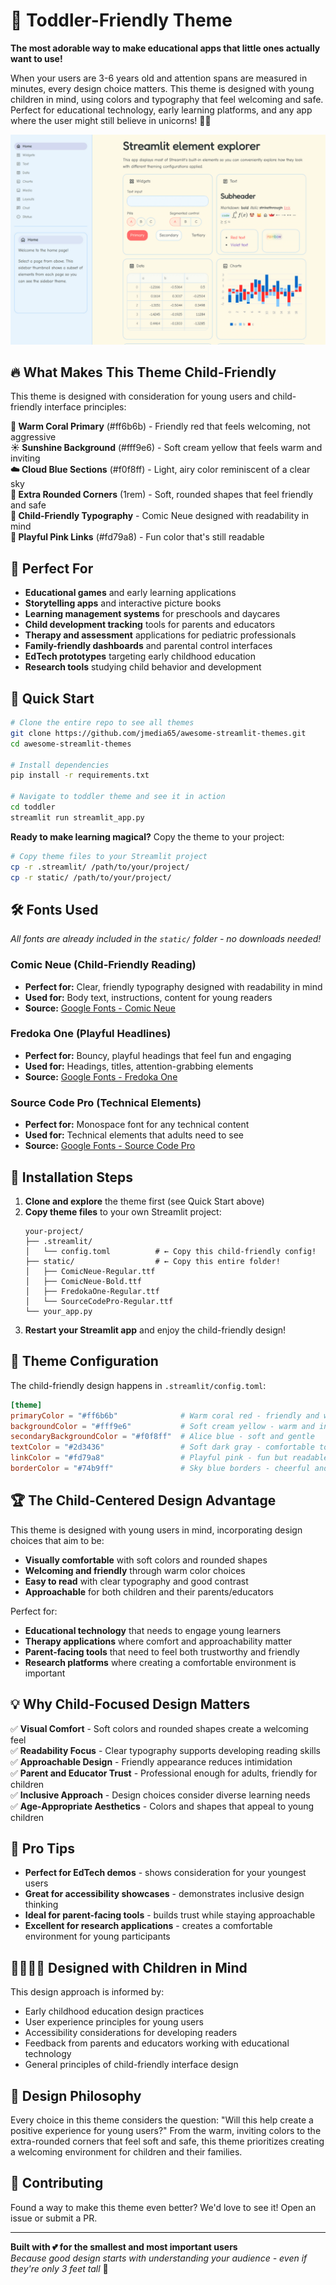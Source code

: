# 🧸 Toddler-Friendly Theme

**The most adorable way to make educational apps that little ones actually want to use!**

When your users are 3-6 years old and attention spans are measured in minutes, every design choice matters. This theme is designed with young children in mind, using colors and typography that feel welcoming and safe. Perfect for educational technology, early learning platforms, and any app where the user might still believe in unicorns! 🌈✨

![Toddler-Friendly Theme](toddler.png)

## 🔥 What Makes This Theme Child-Friendly

This theme is designed with consideration for young users and child-friendly interface principles:

**🍑 Warm Coral Primary** (#ff6b6b) - Friendly red that feels welcoming, not aggressive  
**☀️ Sunshine Background** (#fff9e6) - Soft cream yellow that feels warm and inviting  
**☁️ Cloud Blue Sections** (#f0f8ff) - Light, airy color reminiscent of a clear sky  
**🎈 Extra Rounded Corners** (1rem) - Soft, rounded shapes that feel friendly and safe  
**👶 Child-Friendly Typography** - Comic Neue designed with readability in mind  
**🎪 Playful Pink Links** (#fd79a8) - Fun color that's still readable

## 🎯 Perfect For

- **Educational games** and early learning applications
- **Storytelling apps** and interactive picture books
- **Learning management systems** for preschools and daycares
- **Child development tracking** tools for parents and educators
- **Therapy and assessment** applications for pediatric professionals
- **Family-friendly dashboards** and parental control interfaces
- **EdTech prototypes** targeting early childhood education
- **Research tools** studying child behavior and development

## 🚀 Quick Start

```bash
# Clone the entire repo to see all themes
git clone https://github.com/jmedia65/awesome-streamlit-themes.git
cd awesome-streamlit-themes

# Install dependencies
pip install -r requirements.txt

# Navigate to toddler theme and see it in action
cd toddler
streamlit run streamlit_app.py
```

**Ready to make learning magical?** Copy the theme to your project:

```bash
# Copy theme files to your Streamlit project
cp -r .streamlit/ /path/to/your/project/
cp -r static/ /path/to/your/project/
```

## 🛠️ Fonts Used

_All fonts are already included in the `static/` folder - no downloads needed!_

### Comic Neue (Child-Friendly Reading)

- **Perfect for:** Clear, friendly typography designed with readability in mind
- **Used for:** Body text, instructions, content for young readers
- **Source:** [Google Fonts - Comic Neue](https://fonts.google.com/specimen/Comic+Neue)

### Fredoka One (Playful Headlines)

- **Perfect for:** Bouncy, playful headings that feel fun and engaging
- **Used for:** Headings, titles, attention-grabbing elements
- **Source:** [Google Fonts - Fredoka One](https://fonts.google.com/specimen/Fredoka+One)

### Source Code Pro (Technical Elements)

- **Perfect for:** Monospace font for any technical content
- **Used for:** Technical elements that adults need to see
- **Source:** [Google Fonts - Source Code Pro](https://fonts.google.com/specimen/Source+Code+Pro)

## 📁 Installation Steps

1. **Clone and explore** the theme first (see Quick Start above)
2. **Copy theme files** to your own Streamlit project:
   ```
   your-project/
   ├── .streamlit/
   │   └── config.toml          # ← Copy this child-friendly config!
   ├── static/                  # ← Copy this entire folder!
   │   ├── ComicNeue-Regular.ttf
   │   ├── ComicNeue-Bold.ttf
   │   ├── FredokaOne-Regular.ttf
   │   └── SourceCodePro-Regular.ttf
   └── your_app.py
   ```
3. **Restart your Streamlit app** and enjoy the child-friendly design!

## 🎨 Theme Configuration

The child-friendly design happens in `.streamlit/config.toml`:

```toml
[theme]
primaryColor = "#ff6b6b"              # Warm coral red - friendly and welcoming
backgroundColor = "#fff9e6"           # Soft cream yellow - warm and inviting
secondaryBackgroundColor = "#f0f8ff"  # Alice blue - soft and gentle
textColor = "#2d3436"                 # Soft dark gray - comfortable to read
linkColor = "#fd79a8"                 # Playful pink - fun but readable
borderColor = "#74b9ff"               # Sky blue borders - cheerful and bright
```

## 🏆 The Child-Centered Design Advantage

This theme is designed with young users in mind, incorporating design choices that aim to be:

- **Visually comfortable** with soft colors and rounded shapes
- **Welcoming and friendly** through warm color choices
- **Easy to read** with clear typography and good contrast
- **Approachable** for both children and their parents/educators

Perfect for:

- **Educational technology** that needs to engage young learners
- **Therapy applications** where comfort and approachability matter
- **Parent-facing tools** that need to feel both trustworthy and friendly
- **Research platforms** where creating a comfortable environment is important

## 💡 Why Child-Focused Design Matters

✅ **Visual Comfort** - Soft colors and rounded shapes create a welcoming feel  
✅ **Readability Focus** - Clear typography supports developing reading skills  
✅ **Approachable Design** - Friendly appearance reduces intimidation  
✅ **Parent and Educator Trust** - Professional enough for adults, friendly for children  
✅ **Inclusive Approach** - Design choices consider diverse learning needs  
✅ **Age-Appropriate Aesthetics** - Colors and shapes that appeal to young children

## 🎯 Pro Tips

- **Perfect for EdTech demos** - shows consideration for your youngest users
- **Great for accessibility showcases** - demonstrates inclusive design thinking
- **Ideal for parent-facing tools** - builds trust while staying approachable
- **Excellent for research applications** - creates a comfortable environment for young participants

## 👨‍👩‍👧‍👦 Designed with Children in Mind

This design approach is informed by:

- Early childhood education design practices
- User experience principles for young users
- Accessibility considerations for developing readers
- Feedback from parents and educators working with educational technology
- General principles of child-friendly interface design

## 🎈 Design Philosophy

Every choice in this theme considers the question: "Will this help create a positive experience for young users?" From the warm, inviting colors to the extra-rounded corners that feel soft and safe, this theme prioritizes creating a welcoming environment for children and their families.

## 🤝 Contributing

Found a way to make this theme even better? We'd love to see it! Open an issue or submit a PR.

---

**Built with 💕 for the smallest and most important users**  
_Because good design starts with understanding your audience - even if they're only 3 feet tall_ 🌈
